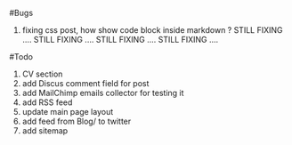 #Bugs
1) fixing css post, how show code block inside markdown ?
STILL FIXING ....   STILL FIXING ....  STILL FIXING ....   STILL FIXING ....  


#Todo
1) CV section
2) add Discus comment field for post
3) add MailChimp emails collector for testing it
4) add RSS feed
5) update main page layout
6) add feed from Blog/ to twitter
7) add sitemap
